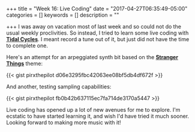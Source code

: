 +++
title = "Week 16: Live Coding"
date = "2017-04-27T06:35:49-05:00"
categories = []
keywords = []
description = ""

+++
I was away on vacation most of last week and so could not do the usual weekly proclivities. So instead, I tried to learn some live coding with **[Tidal Cycles](https://tidalcycles.org/)**. I meant record a tune out of it, but just did not have the time to complete one.

Here's an attempt for an arpeggiated synth bit based on the **[Stranger Things](http://www.imdb.com/title/tt4574334/)** theme:

{{< gist pirxthepilot d06e3295fbc42063ee08bf5db4df672f >}}

And another, testing sampling capabilities:

{{< gist pirxthepilot fb0b42b637115ec7fa714de3170a5447 >}}

Live coding has opened up a lot of new avenues for me to explore. I'm ecstatic to have started learning it, and wish I'd have tried it much sooner. Looking forward to making more music with it!
